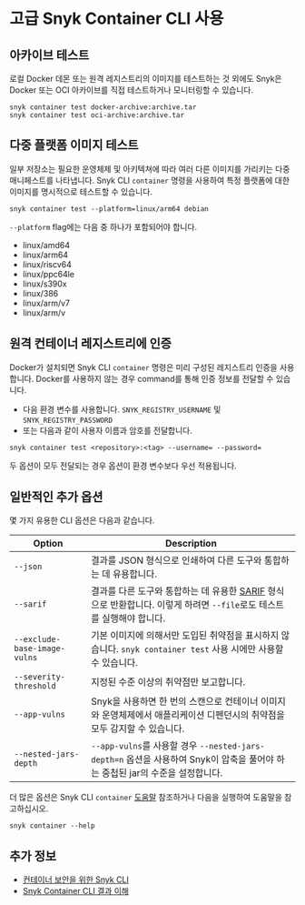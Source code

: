 # 고급 Snyk Container CLI 사용

## 아카이브 테스트

로컬 Docker 데몬 또는 원격 레지스트리의 이미지를 테스트하는 것 외에도 Snyk은 Docker 또는 OCI 아카이브를 직접 테스트하거나 모니터링할 수 있습니다.

```
snyk container test docker-archive:archive.tar
snyk container test oci-archive:archive.tar
```

## 다중 플랫폼 이미지 테스트

일부 저장소는 필요한 운영체제 및 아키텍쳐에 따라 여러 다른 이미지를 가리키는 다중 매니페스트를 나타냅니다. Snyk CLI `container` 명령을 사용하여 특정 플랫폼에 대한 이미지를 명시적으로 테스트할 수 있습니다.

```
snyk container test --platform=linux/arm64 debian
```

`--platform` flag에는 다음 중 하나가 포함되어야 합니다.

* linux/amd64
* linux/arm64
* linux/riscv64
* linux/ppc64le
* linux/s390x
* linux/386
* linux/arm/v7
* linux/arm/v

## 원격 컨테이너 레지스트리에 인증

Docker가 설치되면 Snyk CLI `container` 명령은 미리 구성된 레지스트리 인증을 사용합니다. Docker를 사용하지 않는 경우 command를 통해 인증 정보를 전달할 수 있습니다.

* 다음 환경 변수를 사용합니다. `SNYK_REGISTRY_USERNAME` 및 `SNYK_REGISTRY_PASSWORD`
* 또는 다음과 같이 사용자 이름과 암호를 전달합니다.

```
snyk container test <repository>:<tag> --username= --password=
```

두 옵션이 모두 전달되는 경우 옵션이 환경 변수보다 우선 적용됩니다.

## 일반적인 추가 옵션

몇 가지 유용한 CLI 옵션은 다음과 같습니다.

| Option                       | Description                                                                                                                                      |
| ---------------------------- | ------------------------------------------------------------------------------------------------------------------------------------------------ |
| `--json`                     | 결과를 JSON 형식으로 인쇄하여 다른 도구와 통합하는 데 유용합니다.                                                                                                          |
| `--sarif`                    | 결과를 다른 도구와 통합하는 데 유용한 [SARIF](https://www.oasis-open.org/committees/tc\_home.php?wg\_abbrev=sarif) 형식으로 반환합니다. 이렇게 하려면 `--file`로도 테스트를 실행해야 합니다. |
| `--exclude-base-image-vulns` | 기본 이미지에 의해서만 도입된 취약점을 표시하지 않습니다. `snyk container test` 사용 시에만 사용할 수 있습니다.                                                                        |
| `--severity-threshold`       | 지정된 수준 이상의 취약점만 보고합니다.                                                                                                                           |
| `--app-vulns`                | Snyk을 사용하면 한 번의 스캔으로 컨테이너 이미지와 운영체제에서 애플리케이션 디펜던시의 취약점을 모두 감지할 수 있습니다.                                                                           |
| `--nested-jars-depth`        | `--app-vulns`를 사용할 경우 `--nested-jars-depth=n` 옵션을 사용하여 Snyk이 압축을 풀어야 하는 중첩된 jar의 수준을 설정합니다.                                                      |

더 많은 옵션은 Snyk CLI `container` [도움말](../../../features/snyk-cli/commands/container.md) 참조하거나 다음을 실행하여 도움말을 참고하십시오.

```
snyk container --help
```

## 추가 정보

* [컨테이너 보안을 위한 Snyk CLI](./)
* [Snyk Container CLI 결과 이해](understanding-snyk-container-cli-results.md)
